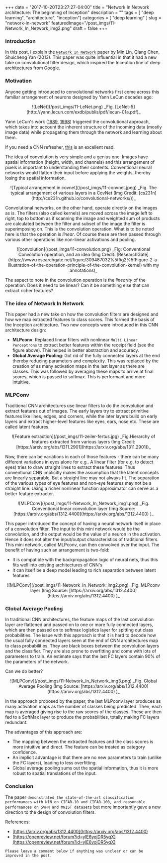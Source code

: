 +++
date        = "2017-10-20T23:27:27-04:00"
title       = "Network In Network architecture: The beginning of Inception"
description = ""
tags        = [ "deep learning", "architecture", "inception"]
categories  = [ "deep learning" ]
slug        = "network-in-network"
featuredImage="/post_imgs/11-Network_In_Network_img2.png"
draft       = false
+++

### Introduction 

In this post, I explain the [`Network In Network`](https://arxiv.org/abs/1312.4400)  paper by Min Lin, Qiang Chen, Shuicheng Yan (2013). This paper was quite influential in that it had a new take on convolutional filter design, which inspired the Inception line of deep architectures from Google.

### Motivation 

Anyone getting introduced to convolutional networks first come across this familiar arrangement of neurons designed by Yann LeCun decades ago:

<center>![LeNet](/post_imgs/11-LeNet.png)
_Fig. [LeNet-5](http://yann.lecun.com/exdb/publis/pdf/lecun-01a.pdf)_
</center>

Yann LeCun's work ([1989](http://yann.lecun.com/exdb/publis/pdf/lecun-89e.pdf), [1998](http://yann.lecun.com/exdb/publis/pdf/lecun-01a.pdf)) triggered the convolutional approach, which takes into account the inherent structure of the incoming data (mostly image data) while propagating them through the network and learning about them.

If you need a CNN refresher, [this](http://cs231n.github.io/convolutional-networks/) is an excellent read.

The idea of convolution is very simple and a genius one. Images have spatial information (height, width, and channels) and this arrangement of pixels is important to understanding their contents. Conventional neural networks would flatten their input before applying the weights, thereby losing the spatial information.

<center>
  ![Typical arrangement in covnet](/post_imgs/11-convnet.jpeg)
  _Fig. The typical arrangement of various layers in a CovNet (Img Credit: [cs231n](http://cs231n.github.io/convolutional-networks/))_
</center>

Convolutional networks, on the other hand, operate directly on the images as is. The filters (also called kernels) are moved across the image left to right, top to bottom as if scanning the image and weighted sum of products are calculated between the filter and subset of the image the filter is superimposing on. This is the convolution operation. What is to be noted here is that the operation is _linear_. Of course these are then passed through various other operations like non-linear activations and pooling.

<center>
![convolution](/post_imgs/11-convolution.png)
_Fig: Conventional Convolution operation, and an idea (Img Credit: [ResearchGate](https://www.researchgate.net/figure/309487032%5ffig2%5fFigure-2-a-Illustration-of-the-operation-principle-of-the-convolution-kernel) with my annotations)_
</center>

The aspect to note in the convolution operation is the _linearity_ of the operation. Does it need to be linear? Can it be something else that can extract richer features?


### The idea of Network In Network

This paper had a new take on how the convolution filters are designed and how we map extracted features to class scores. This formed the basis of the Inception architecture. Two new concepts were introduced in this CNN architecture design:


* **MLPconv**: Replaced linear filters with nonlinear `Multi Linear Perceptrons` to extract better features within the receipt field (see the figure above). This helped in better abstraction and accuracy.
* **Global Average Pooling**: Got rid of the fully connected layers at the end thereby reducing parameters and complexity. This was replaced by the creation of as many activation maps in the last layer as there are classes. This was followed by averaging these maps to arrive at final scores, which is passed to softmax. This is performant and more intuitive.

### MLPConv

Traditional CNN architectures use linear filters to do the convolution and extract features out of images. The early layers try to extract primitive features like lines, edges, and corners, while the later layers build on early layers and extract higher-level features like eyes, ears, nose etc. These are called latent features. 


<center>
![Feature extraction](/post_imgs/11-zeiler-fertus.jpg)
_Fig.Hierarchy of features extracted from various layers (Img Credit: [https://arxiv.org/abs/1311.2901](https://arxiv.org/abs/1311.2901))_
</center>


Now, there can be variations in each of those features - there can be many different variations in eyes alone for e.g.. A linear filter (for e.g. to detect eyes) tries to draw straight lines to extract these features. Thus conventional CNN implicitly makes the assumption that the latent concepts are linearly separable. But a straight line may not always fit. The separation of the various types of eye features and non-eye features may not be a straight line. Using a richer nonlinear function approximator can serve as a better feature extractor.

<center>![MLPConv](/post_imgs/11-Network_In_Network_img1.png)
_Fig. Conventional linear convolution layer (Img Source: [https://arxiv.org/abs/1312.4400](https://arxiv.org/abs/1312.4400) )_
</center>

This paper introduced the concept of having a neural network itself in place of a convolution filter. The input to this mini network would be the convolution, and the output would be the value of a neuron in the activation. Hence it does not alter the input/output characteristics of traditional filters. This mini network, called MLPconv, can then convolved over the input. The benefit of having such an arrangement is two-fold:

* It is compatible with the backpropagation logic of neural nets, thus this fits well into existing architectures of CNN's
* It can itself be a deep model leading to rich separation between latent features

<center>![MLPConv](/post_imgs/11-Network_In_Network_img2.png)
_Fig. MLPconv layer (Img Source: [https://arxiv.org/abs/1312.4400](https://arxiv.org/abs/1312.4400) )_
</center>

### Global Average Pooling

In traditional CNN architectures, the feature maps of the last convolution layer are flattened and passed on to one or more fully connected layers, which are then passed on to softmax logistics layer for spitting out class probabilities. The issue with this approach is that it is hard to decode how the usual fully connected layers seen at the end of CNN architectures map to class probabilities. They are black boxes between the convolution layers and the classifier. They are also prone to overfitting and come with lots of parameters to train. An estimate says that the last FC layers contain 90% of the parameters of the network.

Can we do better?

<center>![MLPConv](/post_imgs/11-Network_In_Network_img3.png)
_Fig. Global Average Pooling (Img Source: [https://arxiv.org/abs/1312.4400](https://arxiv.org/abs/1312.4400) )_
</center>

In the approach proposed by the paper, the last  MLPconv layer produces as many activation maps as the number of classes being predicted. Then, each map is averaged giving rise to the raw scores of the classes. These are then fed to a SoftMax layer to produce the probabilities, totally making FC layers redundant.

The advantages of this approach are: 

* The mapping between the extracted features and the class scores is more intuitive and direct. The feature can be treated as category confidence. 
* An implicit advantage is that there are no new parameters to train (unlike the FC layers), leading to less overfitting.
* Global average pooling sums out the spatial information, thus it is more robust to spatial translations of the input.

### Conclusion

The paper `demonstrated the state-of-the-art classification performances with NIN on CIFAR-10 and CIFAR-100, and reasonable performances on SVHN and MNIST datasets` but more importantly gave a new direction to the design of convolution filters.

References:

* [https://arxiv.org/abs/1312.4400](https://arxiv.org/abs/1312.4400)
* [https://openreview.net/forum?id=ylE6yojDR5yqX](https://openreview.net/forum?id=ylE6yojDR5yqX)

`Please leave a comment below if anything was unclear or can be improved in the post.`
